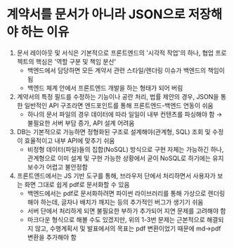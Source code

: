 # 계약서를 문서가 아니라 JSON으로 저장해야 하는 이유

1. 문서 레이아웃 및 서식은 기본적으로 프론트엔드의 '시각적 작업'의 하나, 협업 프로젝트의 핵심은 '역할 구분 및 책임 분산'
    - 백엔드에서 담당하면 모든 계약서 관련 스타일/렌더링 이슈가 백엔드의 책임이 됨
    - 백엔드 체계 안에서 프론트엔드 개발을 하는 형태가 되어 버림
2. 계약서의 특정 필드를 수정하는 기능이나 공란 처리, 법률 제안의 경우, JSON을 통한 일반적인 API 구조라면 엔드포인트를 통해 프론트엔드-백엔드 연동이 쉬움
    - 하나의 문서 파일의 경우 데이터에 따라 일일이 내부 컨텐츠를 파싱해야 함 → 불필요한 서버 부담 증가, API 설계 어려움
3. DB는 기본적으로 가능하면 정형화된 구조로 설계해야(관계형, SQL) 조회 및 수정이 효율적이고 내부 API에 맞추기 쉬움
    - 비정형 데이터(파일)들의 집합(NoSQL) 방식으로 구현 자체는 가능하긴 하나, 관계형으로 이미 설계 및 구현 가능한 상황에서 굳이 NoSQL로 하기에는 유지보수가 어렵고 불안정함
4. 프론트엔드에서는 JS 기반 도구를 통해, 브라우저 단에서 처리하면서 사용자가 보는 화면 그대로 쉽게 pdf로 문서화할 수 있음
    - 백엔드에서는 pdf로 문서화하려면 파이썬 라이브러리를 통해 가상으로 렌더링해야 하는데, 글자나 배치가 깨지는 등의 추가적인 버그가 생기기 쉬움
    - 서버 단에서 처리하게 되면 불필요한 부하가 추가되어 지연 문제를 고려해야 함
    - 마크다운 형식으로 해볼 수도 있겠지만, 위의 1-3번 문제는 근본적으로 해결되지 않고, 수행계획서 및 발표에서의 목표는 pdf 변환이었기 때문에 md→pdf 변환을 추가해야 함